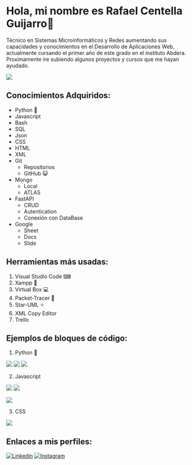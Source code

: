 # Hola, mi nombre es Rafael Centella Guijarro👋

Técnico en Sistemas Microinformáticos y Redes 
aumentando sus capacidades y conocimientos en el 
Desarrollo de Aplicaciones Web, actualmente cursando
el primer año de este grado en el instituto Abdera.
Proximamente ire subiendo algunos proyectos y cursos
que me hayan ayudado.


![](./octocat-1716446823220.png)

## Conocimientos Adquiridos:

- Python 🐍
- Javascript
- Bash
- SQL
- Json
- CSS
- HTML
- XML
- Git 
  - Repositorios
  - GitHub 😺
- Mongo
  - Local
  - ATLAS
- FastAPI
  - CRUD
  - Autentication
  - Conexión con DataBase
- Google 
  - Sheet
  - Docs
  - Slide


## Herramientas más usadas:

1. Visual Studio Code ⌨
2. Xampp 📃
3. Virtual Box 💻
4. Packet-Tracer 📡
5. Star-UML ⭐
6. XML Copy Editor
7. Trello


## Ejemplos de bloques de código:

1. Python 🐍

![](./Imagenes/py1.png)
![](./Imagenes/py2.png)
![](./Imagenes/py3.png)

2. Javascript

![](./Imagenes/caljs1.png)
![](./Imagenes/caljs2.png)

![](./Imagenes/caljs3.png)

3. CSS

![](./Imagenes/calcss.png)


## Enlaces a mis perfiles:

[![Linkedin](https://img.shields.io/badge/Linkedin-@Rafa_Centella-E4405F?style=for-the-badge&logo=instagram&logoColor=white&labelColor=101010)](https://www.linkedin.com/in/rafael-centella-guijarro-1b155129b/)
[![Instagram](https://img.shields.io/badge/Instagram-@Rafa_Centella-E4405F?style=for-the-badge&logo=instagram&logoColor=white&labelColor=101010)](https://instagram.com/rafa_centella)







<!--
**rafa-centella/rafa-centella** is a ✨ _special_ ✨ repository because its `README.md` (this file) appears on your GitHub profile.

Here are some ideas to get you started:

- 🔭 I’m currently working on ...
- 🌱 I’m currently learning ...
- 👯 I’m looking to collaborate on ...
- 🤔 I’m looking for help with ...
- 💬 Ask me about ...
- 📫 How to reach me: ...
- 😄 Pronouns: ...
- ⚡ Fun fact: ...
-->
